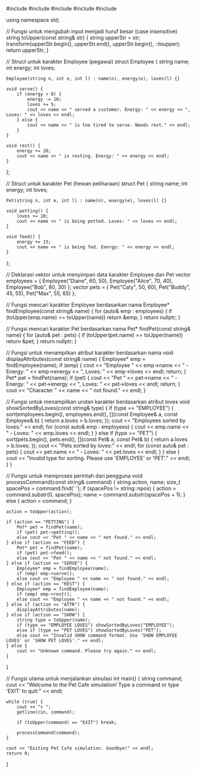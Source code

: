 #include <iostream>
#include <vector>
#include <algorithm>
#include <string>
#include <cctype>

using namespace std;

// Fungsi untuk mengubah input menjadi huruf besar (case insensitive)
string toUpper(const string& str) {
    string upperStr = str;
    transform(upperStr.begin(), upperStr.end(), upperStr.begin(), ::toupper);
    return upperStr;
}

// Struct untuk karakter Employee (pegawai)
struct Employee {
    string name;
    int energy;
    int loves;

    Employee(string n, int e, int l) : name(n), energy(e), loves(l) {}
    
    void serve() {
        if (energy > 0) {
            energy -= 10;
            loves += 5;
            cout << name << " served a customer. Energy: " << energy << ", Loves: " << loves << endl;
        } else {
            cout << name << " is too tired to serve. Needs rest." << endl;
        }
    }

    void rest() {
        energy += 20;
        cout << name << " is resting. Energy: " << energy << endl;
    }
};

// Struct untuk karakter Pet (hewan peliharaan)
struct Pet {
    string name;
    int energy;
    int loves;

    Pet(string n, int e, int l) : name(n), energy(e), loves(l) {}
    
    void petting() {
        loves += 10;
        cout << name << " is being petted. Loves: " << loves << endl;
    }

    void feed() {
        energy += 15;
        cout << name << " is being fed. Energy: " << energy << endl;
    }
};

// Deklarasi vektor untuk menyimpan data karakter Employee dan Pet
vector<Employee> employees = { Employee("Diane", 60, 50), Employee("Alice", 70, 40), Employee("Bob", 80, 30) };
vector<Pet> pets = { Pet("Caty", 50, 60), Pet("Buddy", 45, 55), Pet("Max", 55, 65) };

// Fungsi mencari karakter Employee berdasarkan nama
Employee* findEmployee(const string& name) {
    for (auto& emp : employees) {
        if (toUpper(emp.name) == toUpper(name)) return &emp;
    }
    return nullptr;
}

// Fungsi mencari karakter Pet berdasarkan nama
Pet* findPet(const string& name) {
    for (auto& pet : pets) {
        if (toUpper(pet.name) == toUpper(name)) return &pet;
    }
    return nullptr;
}

// Fungsi untuk menampilkan atribut karakter berdasarkan nama
void displayAttributes(const string& name) {
    Employee* emp = findEmployee(name);
    if (emp) {
        cout << "Employee " << emp->name << " - Energy: " << emp->energy << ", Loves: " << emp->loves << endl;
        return;
    }
    Pet* pet = findPet(name);
    if (pet) {
        cout << "Pet " << pet->name << " - Energy: " << pet->energy << ", Loves: " << pet->loves << endl;
        return;
    }
    cout << "Character " << name << " not found." << endl;
}

// Fungsi untuk menampilkan urutan karakter berdasarkan atribut loves
void showSortedByLoves(const string& type) {
    if (type == "EMPLOYEE") {
        sort(employees.begin(), employees.end(), [](const Employee& a, const Employee& b) {
            return a.loves > b.loves;
        });
        cout << "Employees sorted by loves:" << endl;
        for (const auto& emp : employees) {
            cout << emp.name << " - Loves: " << emp.loves << endl;
        }
    } else if (type == "PET") {
        sort(pets.begin(), pets.end(), [](const Pet& a, const Pet& b) {
            return a.loves > b.loves;
        });
        cout << "Pets sorted by loves:" << endl;
        for (const auto& pet : pets) {
            cout << pet.name << " - Loves: " << pet.loves << endl;
        }
    } else {
        cout << "Invalid type for sorting. Please use 'EMPLOYEE' or 'PET'." << endl;
    }
}

// Fungsi untuk memproses perintah dari pengguna
void processCommand(const string& command) {
    string action, name;
    size_t spacePos = command.find(' ');
    if (spacePos != string::npos) {
        action = command.substr(0, spacePos);
        name = command.substr(spacePos + 1);
    } else {
        action = command;
    }

    action = toUpper(action);

    if (action == "PETTING") {
        Pet* pet = findPet(name);
        if (pet) pet->petting();
        else cout << "Pet " << name << " not found." << endl;
    } else if (action == "FEED") {
        Pet* pet = findPet(name);
        if (pet) pet->feed();
        else cout << "Pet " << name << " not found." << endl;
    } else if (action == "SERVE") {
        Employee* emp = findEmployee(name);
        if (emp) emp->serve();
        else cout << "Employee " << name << " not found." << endl;
    } else if (action == "REST") {
        Employee* emp = findEmployee(name);
        if (emp) emp->rest();
        else cout << "Employee " << name << " not found." << endl;
    } else if (action == "ATTR") {
        displayAttributes(name);
    } else if (action == "SHOW") {
        string type = toUpper(name);
        if (type == "EMPLOYEE LOVES") showSortedByLoves("EMPLOYEE");
        else if (type == "PET LOVES") showSortedByLoves("PET");
        else cout << "Invalid SHOW command format. Use 'SHOW EMPLOYEE LOVES' or 'SHOW PET LOVES'." << endl;
    } else {
        cout << "Unknown command. Please try again." << endl;
    }
}

// Fungsi utama untuk menjalankan simulasi
int main() {
    string command;
    cout << "Welcome to the Pet Cafe simulation! Type a command or type 'EXIT' to quit:" << endl;

    while (true) {
        cout << "> ";
        getline(cin, command);

        if (toUpper(command) == "EXIT") break;

        processCommand(command);
    }

    cout << "Exiting Pet Cafe simulation. Goodbye!" << endl;
    return 0;
}
